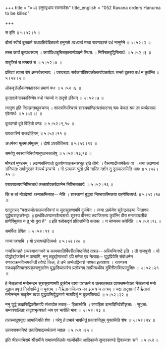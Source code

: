 +++
title = "०५२ हनुमद्वधाय रावणादेशः"
title_english = "052 Ravana orders Hanuma to be killed"

+++


स इति  ॥  ५।५२।१  ॥   

  

दौत्यं स्वीयं दूतकर्म यथावन्निवेदितवतो हनूमतो ऽवध्यत्वं मत्वा
रावणाज्ञप्तं वधं नानुमेने  ॥  ५।५२।२  ॥   

  

तच्च कार्यं दूतवधरूपम् । कार्यविधादुचितकृत्यसंपादने स्थितः ।
निश्चितबुद्धिरित्यर्थः  ॥  ५।५२।३  ॥   

  

शत्रुजितं च तमग्रजं च  ॥  ५।५२।४  ॥   

  

प्रतिज्ञां त्यज्य रोषं क्षमस्वेत्यन्वयः । परावरज्ञाः
सर्वकार्यविषयकोत्कर्षापकर्षज्ञाः सन्तो दूतस्य वधं न कुर्वन्ति  ॥  ५।५२।५
 ॥   

  

लोकवृत्तेर्लोकव्यवहारस्य प्रमाणं वधः  ॥  ५।५२।६  ॥   

  

कृतज्ञत्वेनापकारिण्येव वधो न्याय्यो न तादृशे ऽस्मिन्  ॥  ५।५२।७  ॥   

  

त्वादृश इति क्लिन्नन्तबहुवचनम् । शास्त्रविपश्चित्त्वं
शास्त्रपाण्डित्यसंपादनम् श्रमः केवलं श्रम एव व्यर्थप्रयास एवेत्यर्थः  ॥ 
५।५२।८  ॥   

  

दूतदण्डो दूते विहितो दण्डः  ॥  ५।५२।९,१०  ॥   

  

पापकारिणं राजद्रोहिणम्  ॥  ५।५२।११  ॥   

  

अधर्मस्य मूलमधर्ममूलम् । दोषो ऽपकीर्तिरूपः  ॥  ५।५२।१२  ॥   

  

समयेषु स्वस्वामिनियोगानुष्ठानकालेषु  ॥  ५।५२।१३,१४  ॥   

  

मौण्ड्यं मुण्डनम् । लक्षणसंनिपातो दूतयोग्याङ्कनसंभूत इति तीर्थः ।
वैरूप्यादीनामेकैकं वा । तथा लक्षणानां संनिपातः सर्वानुष्ठानं वेत्यर्थ
इत्यन्ये । नो ऽस्माकं श्रुतो ऽपि नास्ति दर्शनं तु दूरापास्तमिति भावः  ॥ 
५।५२।१५  ॥   

  

परावरप्रत्ययनिश्चितार्थ उत्कर्षापकर्षज्ञानेन निश्चितकार्यः  ॥  ५।५२।१६
 ॥   

  

किं च त्वं नोपदेश्यो ऽस्माकमित्याह-- नेति । शास्त्राणां बुद्ध्या
निश्चयात्मिकया ग्रहणेष्वित्यर्थः  ॥  ५।५२।१७  ॥   

  

एतदुत्तरम् "पराक्रमोत्साहमनस्विनां च सुरासुराणामपि दुर्जयेन । त्वया
ऽप्रमेयेण सुरेन्द्रसङ्घा जिताश्च युद्धेष्वसकृन्नरेन्द्राः  ॥ 
इत्थंविधस्यामरदैत्यशत्रोः शूरस्य वीरस्य तवाजितस्य कुर्वन्ति वीरा
मनसाप्यलीकं प्राणैर्विमुक्ता न तु भोः पुरा ते"  ॥  इति श्लोकद्वयं
प्रक्षिप्तमिति कतकः । न चाप्यस्य कपेरिति  ॥  ५।५२।१८  ॥   

  

समर्पितः प्रेषितः  ॥  ५।५२।१९  ॥   

  

नान्यं पश्यामि । यो ऽत्रागच्छेदित्यर्थः  ॥  ५।५२।२०  ॥   

  

नन्वस्मिन्हते ऽन्यस्यानागमने च काममक्षतिर्विपरीतमिष्टमेवेदं तत्राह--
अस्मिन्विनष्टे इति । तौ राजपुत्रौ । यो योद्धोद्योजयेत्तं न पश्यामि, ननु
तदुद्योगाभावो ऽपि ममेष्ट एव नेत्याह-- युद्धप्रियेति संबोधनेन
रणपराक्रमविजयकीर्ती तवेष्टे किल, ते उभे अप्येतद्विनाशे नश्यत इत्याशयः ।
रावणस्य रजःप्रकृतित्वात्तत्प्रकृत्यनुसारेण युद्धादिव्यापारेण प्रलोबनम्
तत्प्रीत्यर्थमेव दुर्विनीतावित्याद्युक्तिः  ॥  ५।५२।२१  ॥   

  

हे नैऋ़तानां मनोनन्दन सुरासुराणामपि दुर्जयेन त्वया पराक्रमे य
उत्साहस्तत्र प्रशस्तमनोवतां नैर्ऋतानां मनो युद्धाय प्रवृत्तं
निर्नाशयितुं न युक्तम् । नैर्ऋतानामित्यत्र मन इत्यत्र च तन्त्रम् । यद्वा
तादृशानां नैर्ऋतानां मनोनन्दन तादृशेन त्वया युद्धापत्तिर्युद्धागमो
नाशयितुं न युक्तमित्यर्थः  ॥  ५।५२।२२  ॥   

  

ननु युद्धे कदाचिद्विपरीतमपि संभाव्येत तत्राह-- हिताश्चेति । समाहिता
दानादिभिर्वशीकृताः । सुभृताः सम्यक्पालिताः तादृशभृत्यवतो जय एव भावीति
भावः  ॥  ५।५२।२३  ॥   

  

तत्तस्मादुपगृह्य आयान्त्विति शेषः । परेषु ते प्रभावं भावयितुं
प्रकाशयितुम् युक्तमिति शेषः  ॥  ५।५२।२४  ॥   

  

उत्तमवाक्यनिष्ठं तत्प्रतिपाद्यमर्थतत्त्वं जग्राह  ॥  ५।५२।२५  ॥   

  

इति श्रीरामाभिरामे श्रीरामीये रामायणतिलके वाल्मीकीय आदिकाव्ये
सुन्दरकाण्डे द्विपञ्चाशः सर्गः  ॥  ५।५२  ॥   

  


